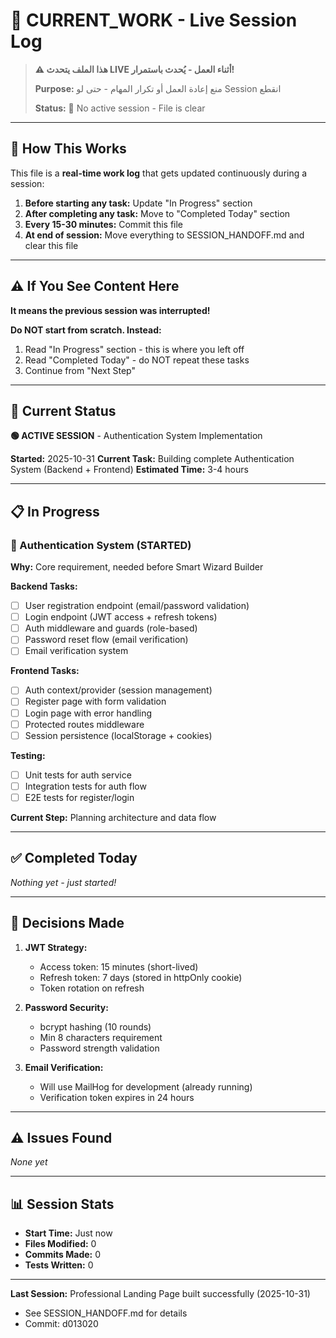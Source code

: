 # 🚧 CURRENT_WORK - Live Session Log

> **⚠️ هذا الملف يتحدث LIVE أثناء العمل - يُحدث باستمرار!**
>
> **Purpose:** منع إعادة العمل أو تكرار المهام - حتى لو Session انقطع
>
> **Status:** 🔴 No active session - File is clear

---

## 📝 How This Works

This file is a **real-time work log** that gets updated continuously during a session:

1. **Before starting any task:** Update "In Progress" section
2. **After completing any task:** Move to "Completed Today" section
3. **Every 15-30 minutes:** Commit this file
4. **At end of session:** Move everything to SESSION_HANDOFF.md and clear this file

---

## ⚠️ If You See Content Here

**It means the previous session was interrupted!**

**Do NOT start from scratch. Instead:**
1. Read "In Progress" section - this is where you left off
2. Read "Completed Today" - do NOT repeat these tasks
3. Continue from "Next Step"

---

## 🎯 Current Status

**🟢 ACTIVE SESSION** - Authentication System Implementation

**Started:** 2025-10-31
**Current Task:** Building complete Authentication System (Backend + Frontend)
**Estimated Time:** 3-4 hours

---

## 📋 In Progress

### 🔐 Authentication System (STARTED)

**Why:** Core requirement, needed before Smart Wizard Builder

**Backend Tasks:**
- [ ] User registration endpoint (email/password validation)
- [ ] Login endpoint (JWT access + refresh tokens)
- [ ] Auth middleware and guards (role-based)
- [ ] Password reset flow (email verification)
- [ ] Email verification system

**Frontend Tasks:**
- [ ] Auth context/provider (session management)
- [ ] Register page with form validation
- [ ] Login page with error handling
- [ ] Protected routes middleware
- [ ] Session persistence (localStorage + cookies)

**Testing:**
- [ ] Unit tests for auth service
- [ ] Integration tests for auth flow
- [ ] E2E tests for register/login

**Current Step:** Planning architecture and data flow

---

## ✅ Completed Today

*Nothing yet - just started!*

---

## 🧠 Decisions Made

1. **JWT Strategy:**
   - Access token: 15 minutes (short-lived)
   - Refresh token: 7 days (stored in httpOnly cookie)
   - Token rotation on refresh

2. **Password Security:**
   - bcrypt hashing (10 rounds)
   - Min 8 characters requirement
   - Password strength validation

3. **Email Verification:**
   - Will use MailHog for development (already running)
   - Verification token expires in 24 hours

---

## ⚠️ Issues Found

*None yet*

---

## 📊 Session Stats

- **Start Time:** Just now
- **Files Modified:** 0
- **Commits Made:** 0
- **Tests Written:** 0

---

**Last Session:** Professional Landing Page built successfully (2025-10-31)
- See SESSION_HANDOFF.md for details
- Commit: d013020
